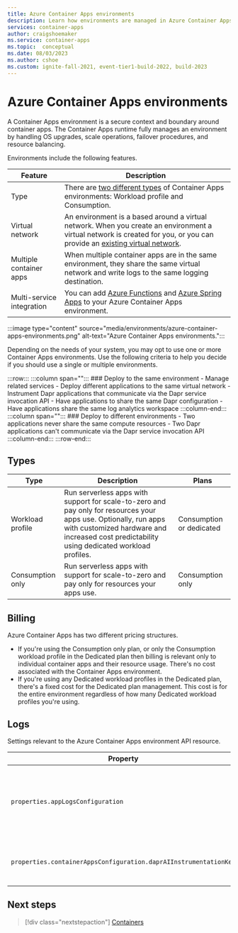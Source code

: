 ```yaml
---
title: Azure Container Apps environments
description: Learn how environments are managed in Azure Container Apps.
services: container-apps
author: craigshoemaker
ms.service: container-apps
ms.topic:  conceptual
ms.date: 08/03/2023
ms.author: cshoe
ms.custom: ignite-fall-2021, event-tier1-build-2022, build-2023
---
```


# Azure Container Apps environments

A Container Apps environment is a secure context and boundary around container apps. The Container Apps runtime fully manages an environment by handling OS upgrades, scale operations, failover procedures, and resource balancing.

Environments include the following features.

| Feature | Description |
|---|---|
| Type | There are [two different types](#types) of Container Apps environments: Workload profile and Consumption. |
| Virtual network | An environment is a based around a virtual network. When you create an environment a virtual network is created for you, or you can provide an [existing virtual network](vnet-custom.md). |
| Multiple container apps | When multiple container apps are in the same environment, they share the same virtual network and write logs to the same logging destination. |
| Multi-service integration | You can add [Azure Functions](https://aka.ms/functionsonaca) and [Azure Spring Apps](https://aka.ms/asaonaca) to your Azure Container Apps environment. |

:::image type="content" source="media/environments/azure-container-apps-environments.png" alt-text="Azure Container Apps environments.":::

Depending on the needs of your system, you may opt to use one or more Container Apps environments. Use the following criteria to help you decide if you should use a single or multiple environments.

:::row:::
   :::column span="":::
      ### Deploy to the same environment
      - Manage related services
      - Deploy different applications to the same virtual network
      - Instrument Dapr applications that communicate via the Dapr service invocation API
      - Have applications to share the same Dapr configuration
      - Have applications share the same log analytics workspace
   :::column-end:::
   :::column span="":::
      ### Deploy to different environments
      - Two applications never share the same compute resources
      - Two Dapr applications can't communicate via the Dapr service invocation API
   :::column-end:::
:::row-end:::

## Types

| Type | Description | Plans |
|--|--|--|
| Workload profile | Run serverless apps with support for scale-to-zero and pay only for resources your apps use. Optionally, run apps with customized hardware and increased cost predictability using dedicated workload profiles. | Consumption or dedicated |
| Consumption only | Run serverless apps with support for scale-to-zero and pay only for resources your apps use. | Consumption only |

## Billing

Azure Container Apps has two different pricing structures.

- If you're using the Consumption only plan, or only the Consumption workload profile in the Dedicated plan then billing is relevant only to individual container apps and their resource usage. There's no cost associated with the Container Apps environment.
- If you're using any Dedicated workload profiles in the Dedicated plan, there's a fixed cost for the Dedicated plan management. This cost is for the entire environment regardless of how many Dedicated workload profiles you're using.

## Logs

Settings relevant to the Azure Container Apps environment API resource.

| Property | Description |
|---|---|
| `properties.appLogsConfiguration` | Used for configuring the Log Analytics workspace where logs for all apps in the environment are published. |
| `properties.containerAppsConfiguration.daprAIInstrumentationKey` | App Insights instrumentation key provided to Dapr for tracing |

## Next steps

> [!div class="nextstepaction"]
> [Containers](containers.md)
